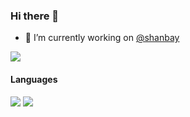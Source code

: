 <!--
**hj24/hj24** is a ✨ _special_ ✨ repository because its `README.md` (this file) appears on your GitHub profile.

Here are some ideas to get you started:

- 🔭 I’m currently working on ...
- 🌱 I’m currently learning ...
- 👯 I’m looking to collaborate on ...
- 🤔 I’m looking for help with ...
- 💬 Ask me about ...
- 📫 How to reach me: ...
- 😄 Pronouns: ...
- ⚡ Fun fact: ...
-->
### Hi there 👋 

- 🔭 I’m currently working on [@shanbay](https://www.shanbay.com)

![](https://github-readme-stats.vercel.app/api?username=hj24)

#### Languages
[![](https://img.shields.io/badge/-go-00ADD8?style=flat-square&logo=go&logoColor=ffffff)](https://golang.org/)
[![](https://img.shields.io/badge/-python-3776AB?style=flat-square&logo=python&logoColor=ffffff)](https://www.python.org/)
